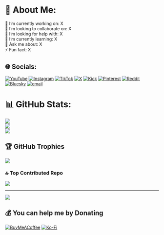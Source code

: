# 💫 About Me:
🔭 I’m currently working on: X<br>👯 I’m looking to collaborate on: X<br>🤝 I’m looking for help with: X<br>🌱 I’m currently learning: X<br>💬 Ask me about: X<br>⚡ Fun fact: X


## 🌐 Socials:
[![YouTube](https://img.shields.io/badge/-6a0dad?logo=youtube&logoColor=white&style=for-the-badge)](https://youtube.com/@s4crying)
[![Instagram](https://img.shields.io/badge/-6a0dad?logo=instagram&logoColor=white&style=for-the-badge)](https://instagram.com/@s4cryingresmi)
[![TikTok](https://img.shields.io/badge/-6a0dad?logo=tiktok&logoColor=white&style=for-the-badge)](https://tiktok.com/@s4crying)
[![X](https://img.shields.io/badge/-6a0dad?logo=x&logoColor=white&style=for-the-badge)](https://x.com/@s4crying)
[![Kick](https://img.shields.io/badge/-6a0dad?logo=kick&logoColor=white&style=for-the-badge)](https://kick.com/s4crying)
[![Pinterest](https://img.shields.io/badge/-6a0dad?logo=Pinterest&logoColor=white&style=for-the-badge)](https://pinterest.com/s4crying)
[![Reddit](https://img.shields.io/badge/-6a0dad?logo=reddit&logoColor=white&style=for-the-badge)](https://reddit.com/user/s4crying)
[![Bluesky](https://img.shields.io/badge/-6a0dad?logo=bluesky&logoColor=white&style=for-the-badge)](https://bsky.app/profile/s4cry.ing)
[![email](https://img.shields.io/badge/Email-6a0dad?logo=gmail&logoColor=white&style=for-the-badge)](mailto:mail@s4cry.ing) 
# 📊 GitHub Stats:
![](https://github-readme-stats.vercel.app/api?username=S4Crying&theme=aura&hide_border=true&include_all_commits=true&count_private=false)<br/>
![](https://nirzak-streak-stats.vercel.app/?user=S4Crying&theme=aura&hide_border=true)<br/>
![](https://github-readme-stats.vercel.app/api/top-langs/?username=S4Crying&theme=aura&hide_border=true&include_all_commits=true&count_private=false&layout=compact)

## 🏆 GitHub Trophies
![](https://github-profile-trophy.vercel.app/?username=S4Crying&theme=aura&no-frame=true&no-bg=true&margin-w=4)

### 🔝 Top Contributed Repo
![](https://github-contributor-stats.vercel.app/api?username=S4Crying&limit=5&theme=aura&combine_all_yearly_contributions=true)

---
[![](https://visitcount.itsvg.in/api?id=S4Crying&icon=0&color=11)](https://visitcount.itsvg.in)

  ## 💰 You can help me by Donating
  [![BuyMeACoffee](https://img.shields.io/badge/Buy%20Me%20a%20Coffee-ffdd00?style=for-the-badge&logo=buy-me-a-coffee&logoColor=black)](https://buymeacoffee.com/s4crying) [![Ko-Fi](https://img.shields.io/badge/Ko--fi-F16061?style=for-the-badge&logo=ko-fi&logoColor=white)](https://ko-fi.com/s4crying) 

  
<!-- Proudly created with GPRM ( https://gprm.itsvg.in ) -->
